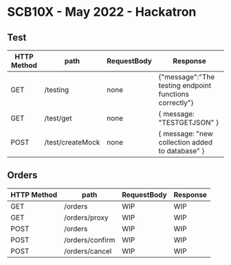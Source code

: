 # SCB10X - May 2022 - Hackatron

## Test

| HTTP Method | path             | RequestBody | Response                                               |
| ----------- | ---------------- | ----------- | ------------------------------------------------------ |
| GET         | /testing         | none        | {"message":"The testing endpoint functions correctly"} |
| GET         | /test/get        | none        | { message: "TESTGETJSON" }                             |
| POST        | /test/createMock | none        | { message: "new collection added to database" }        |

## Orders

| HTTP Method | path            | RequestBody | Response |
| ----------- | --------------- | ----------- | -------- |
| GET         | /orders         | WIP         | WIP      |
| GET         | /orders/proxy   | WIP         | WIP      |
| POST        | /orders         | WIP         | WIP      |
| POST        | /orders/confirm | WIP         | WIP      |
| POST        | /orders/cancel  | WIP         | WIP      |
